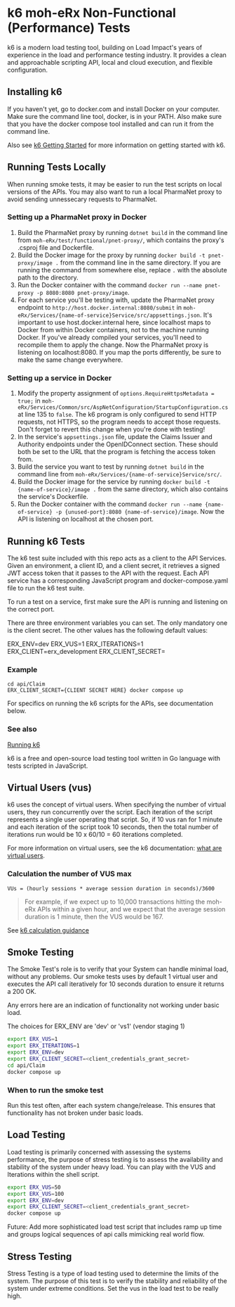 # k6 moh-eRx Non-Functional (Performance) Tests

k6 is a modern load testing tool, building on Load Impact's years of experience in the load and performance testing industry. It provides a clean and approachable scripting API, local and cloud execution, and flexible configuration.

## Installing k6
If you haven't yet, go to docker.com and install Docker on your computer. Make sure the command line tool, docker, is in your PATH. Also make sure that you have the docker compose tool installed and can run it from the command line.

Also see [k6 Getting Started](https://k6.io/docs/getting-started/installation) for more information on getting started with k6.

## Running Tests Locally
When running smoke tests, it may be easier to run the test scripts on local versions of the APIs. You may also want to run a local PharmaNet proxy to avoid sending unnessecary requests to PharmaNet.

### Setting up a PharmaNet proxy in Docker
1. Build the PharmaNet proxy by running `dotnet build` in the command line from `moh-eRx/test/functional/pnet-proxy/`, which contains the proxy's .csproj file and Dockerfile.
2. Build the Docker image for the proxy by running `docker build -t pnet-proxy/image .` from the command line in the same directory. If you are running the command from somewhere else, replace `.` with the absolute path to the directory.
3. Run the Docker container with the command `docker run --name pnet-proxy -p 8080:8080 pnet-proxy/image`.
4. For each service you'll be testing with, update the PharmaNet proxy endpoint to `http://host.docker.internal:8080/submit` in `moh-eRx/Services/{name-of-service}Service/src/appsettings.json`. It's important to use host.docker.internal here, since localhost maps to Docker from within Docker containers, not to the machine running Docker. If you've already compiled your services, you'll need to recompile them to apply the change.
Now the PharmaNet proxy is listening on localhost:8080. If you map the ports differently, be sure to make the same change everywhere.

### Setting up a service in Docker
1. Modify the property assignment of `options.RequireHttpsMetadata = true;` in `moh-eRx/Services/Common/src/AspNetConfiguration/StartupConfiguration.cs` at line 135 to `false`. The k6 program is only configured to send HTTP requests, not HTTPS, so the program needs to accept those requests. Don't forget to revert this change when you're done with testing!
2. In the service's `appsettings.json` file, update the Claims Issuer and Authority endpoints under the OpenIDConnect section. These should both be set to the URL that the program is fetching the access token from.
1. Build the service you want to test by running `dotnet build` in the command line from `moh-eRx/Services/{name-of-service}Service/src/`.
2. Build the Docker image for the service by running `docker build -t {name-of-service}/image .` from the same directory, which also contains the service's Dockerfile.
3. Run the Docker container with the command `docker run --name {name-of-service} -p {unused-port}:8080 {name-of-service}/image`.
Now the API is listening on localhost at the chosen port.

## Running k6 Tests
The k6 test suite included with this repo acts as a client to the API Services. Given an environment, a client ID, and a client secret, it retrieves a signed JWT access token that it passes to the API with the request. Each API service has a corresponding JavaScript program and docker-compose.yaml file to run the k6 test suite.

To run a test on a service, first make sure the API is running and listening on the correct port.

There are three environment variables you can set. The only mandatory one is the client secret. The other values has the following default values:

ERX_ENV=dev
ERX_VUS=1
ERX_ITERATIONS=1
ERX_CLIENT=erx_development
ERX_CLIENT_SECRET=

### Example

```code
cd api/Claim
ERX_CLIENT_SECRET={CLIENT SECRET HERE} docker compose up
```

For specifics on running the k6 scripts for the APIs, see documentation below. 

### See also

[Running k6](https://k6.io/docs/getting-started/running-k6)

k6 is a free and open-source load testing tool written in Go language with tests scripted in JavaScript.

## Virtual Users (vus)

k6 uses the concept of virtual users. When specifying the number of virtual users, they run concurrently over the script. Each iteration of the script represents a single user operating that script. So, if 10 vus ran for 1 minute and each iteration of the script took 10 seconds, then the total number of iterations run would be 10 x 60/10 = 60 iterations completed.

For more information on virtual users, see the k6 documentation: [what are virtual users](https://k6.io/docs/cloud/cloud-faq/what-are-vus-virtual-users).

### Calculation the number of VUS max

```code
VUs = (hourly sessions * average session duration in seconds)/3600
```

> For example, if we expect up to 10,000 transactions hitting the moh-eRx APIs within a given hour, and we expect that the average session duration is 1 minute, then the VUS would be 167.

See [k6 calculation guidance](https://k6.io/docs/cloud/cloud-faq/what-are-vus-virtual-users)

## Smoke Testing

The Smoke Test's role is to verify that your System can handle minimal load, without any problems. 
Our smoke tests uses by default 1 virtual user and executes the API call iteratively for 10 seconds duration to ensure it returns a 200 OK.

Any errors here are an indication of functionality not working under basic load.

The choices for ERX_ENV are 'dev' or 'vs1' (vendor staging 1)

```bash
export ERX_VUS=1
export ERX_ITERATIONS=1
export ERX_ENV=dev
export ERX_CLIENT_SECRET=<client_credentials_grant_secret> 
cd api/Claim
docker compose up
```

### When to run the smoke test

Run this test often, after each system change/release.  This ensures that functionality has not broken under basic loads.

## Load Testing

Load testing is primarily concerned with assessing the systems performance, the purpose of stress testing is to assess the availability and stability of the system under heavy load. You can play with the VUS and Iterations within the shell script.

```bash
export ERX_VUS=50
export ERX_VUS=100
export ERX_ENV=dev
export ERX_CLIENT_SECRET=<client_credentials_grant_secret> 
docker compose up
```

Future: Add more sophisticated load test script that includes ramp up time and groups logical sequences of api calls mimicking real world flow.

## Stress Testing

Stress Testing is a type of load testing used to determine the limits of the system. The purpose of this test is to verify the stability and reliability of the system under extreme conditions. Set the vus in the load test to be really high.
